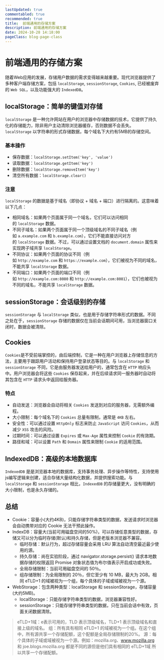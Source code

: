```yaml
---
lastUpdated: true
commentabled: true
recommended: true
title:  前端通用的存储方案
description: 前端通用的存储方案
date: 2024-10-28 14:18:00
pageClass: blog-page-class
---
```


# 前端通用的存储方案 #

随着Web应用的发展，存储用户数据的需求变得越来越重要。现代浏览器提供了多种客户端存储方案，包括 `localStorage`, `sessionStorage`, `Cookies`, 已经被废弃的 `Web SQL`，以及功能强大的 `IndexedDB`。


## localStorage：简单的键值对存储 ##

`localStorage` 是一种允许网站在用户的浏览器中存储数据的技术，它提供了持久化的存储能力，除非用户主动清除浏览器缓存，否则数据不会丢失。`localStorage` 以字符串的形式存储数据，每个域名下大约有5MB的存储空间。

### 基本操作 ###

- 保存数据：`localStorage.setItem('key', 'value')`
- 读取数据：`localStorage.getItem('key')`
- 删除数据：`localStorage.removeItem('key')`
- 清空所有数据：`localStorage.clear()`

### 注意 ###

`localStorage` 的数据是基于域名（即协议 + 域名 + 端口）进行隔离的。这意味着以下几点：

- 相同域名：如果两个页面属于同一个域名，它们可以访问相同的 `localStorage` 数据。
- 不同子域名：如果两个页面属于同一个顶级域名的不同子域名（例如 `a.example.com` 和 `b.example.com`），它们不能直接访问对方的 `localStorage` 数据。不过，可以通过设置文档的 `document.domain` 属性来实现跨子域共享 `localStorage`。
- 不同协议：如果两个页面的协议不同（例如 `http://example.com` 和 `https://example.com`），它们被视为不同的域名，不能共享 `localStorage` 数据。
- 不同端口：如果两个页面的端口不同（例如 `http://example.com:8080` 和 `http://example.com:8081`），它们也被视为不同的域名，不能共享 `localStorage` 数据。

## sessionStorage：会话级别的存储 ##

`sessionStorage` 与 `localStorage` 类似，也是用于存储字符串形式的数据。不同之处在于，`sessionStorage` 存储的数据仅在当前会话期间可用，当浏览器窗口关闭时，数据会被清除。

## Cookies ##

`Cookies`是不受前端掌控的，由后端控制，它是一种在用户浏览器上存储信息的方法，主要用于跟踪用户活动和保持用户登录状态等目的。与 `localStorage` 和 `sessionStorage` 不同，它是由服务器发送给用户的，通常包含在 `HTTP` 响应头中。用户浏览器会将这些 `Cookies` 保存起来，并在后续请求同一服务器时自动将其包含在 `HTTP` 请求头中返回给服务器。

### 特点 ###

- 自动发送：浏览器会自动将相关 `Cookies` 发送到对应的服务器，无需额外编程。
- 大小限制：每个域名下的 `Cookies` 总量有限制，通常是 `4KB` 左右。
- 安全性：可以通过设置 `HttpOnly` 标志来防止 `JavaScript` 访问 `Cookies`，从而减少 `XSS` 攻击的风险。
- 过期时间：可以通过设置 `Expires` 或 `Max-Age` 属性来控制 `Cookie` 的有效期。
- 路径和域：可以设置 `Path` 和 `Domain` 属性来限制 `Cookie` 的适用范围。

## IndexedDB：高级的本地数据库 ##

`IndexedDB` 是是浏览器本地的数据库，支持事务处理、异步操作等特性，支持使用js编写逻辑来创建，适合存储大量结构化数据，并提供搜索功能。与 `localStorage` 和 `sessionStorage` 相比，`IndexedDB` 的存储量更大，没有明确的大小限制，也是永久存储的。

## 总结 ##

- Cookie：容量小(大约4KB)，只能存储字符串类型的数据，发送请求时浏览器会自动携带对应的 Cookie 无法干预此操作。
- IndexDB：容量大(当前可用磁盘空间的50%)，可以存储任意类型的数据，存储又可以分为临时存储(默认)和持久存储，但是老版本浏览器不兼容。
  - 临时存储：默认行为，超过存储容量会采用 LRU 算法自动清空最近最少使用的源。
  - 持久存储：尚在实验阶段，通过 navigator.storage.persist() 请求本地数据存储的权限返回 Promise 对象状态值为布尔值表示开启成功或失败。
  - 全局存储限制：当前可用磁盘空间的 50％。
  - 组存储限制：为全局限制的 20％，但它至少有 10 MB，最大为 2GB。相同 eTLD+1 的域被视为一个组，每个具体的子域或域被视为一个源。
- WebStorage：包含两种类型：localStorage 和 sessionStorage，存储容量(大约5MB)。
  - localStorage：只能存储字符串类型的数据，浏览器兼容性好。
  - sessionStorage：只能存储字符串类型的数据，只在当前会话中有效，页面关闭数据清除。

> eTLD+1域：e表示可用的，TLD 表示顶级域名，TLD+1 表示顶级域名和直接上级的域名。
> 组：所有具有相同 eTLD+1 的域被视为一个组。在这个组中，所有源共享一个存储配额，这个配额是全局存储限制的20%。
> 源：每个具体的子域或域被视为一个源。例如：mozilla.org、www.mozilla.org 和 joe.blogs.mozilla.org 都是不同的源但是他们具有相同的 eTLD+1域 所以共享一个存储配额。

